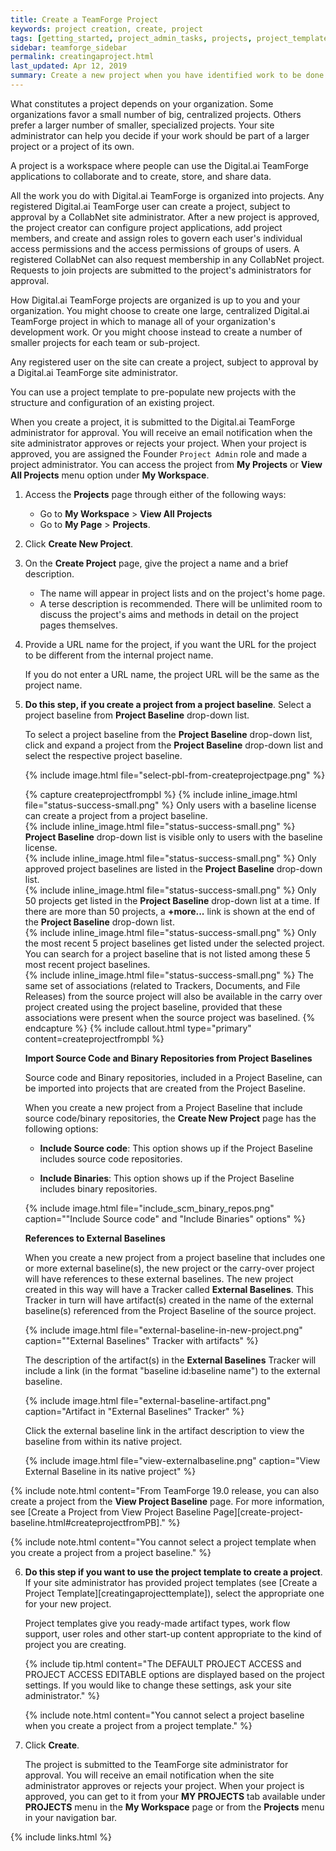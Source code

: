 ```yaml
---
title: Create a TeamForge Project
keywords: project creation, create, project
tags: [getting_started, project_admin_tasks, projects, project_templates]
sidebar: teamforge_sidebar
permalink: creatingaproject.html
last_updated: Apr 12, 2019
summary: Create a new project when you have identified work to be done that has its own distinct character, dependencies or schedule.
---
```


What constitutes a project depends on your organization. Some organizations favor a small number of big, centralized projects. Others prefer a larger number of smaller, specialized projects. Your site administrator can help you decide if your work should be part of a larger project or a project of its own.

A project is a workspace where people can use the Digital.ai TeamForge applications to collaborate and to create, store, and share data.

All the work you do with Digital.ai TeamForge is organized into projects. Any registered Digital.ai TeamForge user can create a project, subject to approval by a CollabNet site administrator. After a new project is approved, the project creator can configure project applications, add project members, and create and assign roles to govern each user's individual access permissions and the access permissions of groups of users. A registered CollabNet can also request membership in any CollabNet project. Requests to join projects are submitted to the project's administrators for approval.

How Digital.ai TeamForge projects are organized is up to you and your organization. You might choose to create one large, centralized Digital.ai TeamForge project in which to manage all of your organization's development work. Or you might choose instead to create a number of smaller projects for each team or sub-project.

Any registered user on the site can create a project, subject to approval by a Digital.ai TeamForge site administrator.

You can use a project template to pre-populate new projects with the structure and configuration of an existing project.

When you create a project, it is submitted to the Digital.ai TeamForge administrator for approval. You will receive an email notification when the site administrator approves or rejects your project. When your project is approved, you are assigned the Founder `Project Admin` role and made a project administrator. You can access the project from **My Projects** or **View All Projects** menu option under **My Workspace**.

1. Access the **Projects** page through either of the following ways:
   * Go to **My Workspace** > **View All Projects**
   * Go to **My Page** > **Projects**.
2. Click **Create New Project**.
   
3. On the **Create Project** page, give the project a name and a brief description.
   * The name will appear in project lists and on the project's home page.
   * A terse description is recommended. There will be unlimited room to discuss the project's aims and methods in detail on the project pages themselves.
4. Provide a URL name for the project, if you want the URL for the project to be different from the internal project name. 
   
   If you do not enter a URL name, the project URL will be the same as the project name.
5. **Do this step, if you create a project from a project baseline**. Select a project baseline from **Project Baseline** drop-down list.

   To select a project baseline from the **Project Baseline** drop-down list, click and expand a project from the **Project Baseline** drop-down list and select the respective project baseline. 

   {% include image.html file="select-pbl-from-createprojectpage.png" %}

   {% capture createprojectfrompbl %}
   {% include inline_image.html file="status-success-small.png" %} Only users with a baseline license can create a project from a project baseline. <br>
   {% include inline_image.html file="status-success-small.png" %} **Project Baseline** drop-down list is visible only to users with the baseline license.<br>
   {% include inline_image.html file="status-success-small.png" %} Only approved project baselines are listed in the **Project Baseline** drop-down list. <br>
   {% include inline_image.html file="status-success-small.png" %} Only 50 projects get listed in the **Project Baseline** drop-down list at a time. If there are more than 50 projects, a **+more...** link is shown at the end of the **Project Baseline** drop-down list.<br>
   {% include inline_image.html file="status-success-small.png" %} Only the most recent 5 project baselines get listed under the selected project. You can search for a project baseline that is not listed among these 5 most recent project baselines.<br>
   {% include inline_image.html file="status-success-small.png" %} The same set of associations (related to Trackers, Documents, and File Releases) from the source project will also be available in the carry over project created using the project baseline, provided that these associations were present when the source project was baselined.
   {% endcapture %}
   {% include callout.html type="primary" content=createprojectfrompbl %}

   **Import Source Code and Binary Repositories from Project Baselines**

   Source code and Binary repositories, included in a Project Baseline, can be imported into projects that are created from the Project Baseline.

   When you create a new project from a Project Baseline that include source code/binary repositories, the **Create New Project** page has the following options:

   * **Include Source code**: This option shows up if the Project Baseline includes source code repositories.

   * **Include Binaries**: This option shows up if the Project Baseline includes binary repositories.

   {% include image.html file="include_scm_binary_repos.png" caption="\"Include Source code\" and \"Include Binaries\"  options" %}
   

   **References to External Baselines**

   When you create a new project from a project baseline that includes one or more external baseline(s), the new project or the carry-over project will have references to these external baselines. The new project created in this way will have a Tracker called **External Baselines**. This Tracker in turn will have artifact(s) created in the name of the external baseline(s) referenced from the Project Baseline of the source project. 

   {% include image.html file="external-baseline-in-new-project.png" caption="\"External Baselines\" Tracker with artifacts" %}

   The description of the artifact(s) in the **External Baselines** Tracker will include a link (in the format "baseline id:baseline name") to the external baseline.  

   {% include image.html file="external-baseline-artifact.png" caption="Artifact in \"External Baselines\" Tracker" %}

   Click the external baseline link in the artifact description to view the baseline from within its native project.

   {% include image.html file="view-externalbaseline.png" caption="View External Baseline in its native project" %}

 {% include note.html content="From TeamForge 19.0 release, you can also create a project from the **View Project Baseline** page. For more information, see [Create a Project from View Project Baseline Page][create-project-baseline.html#createprojectfromPB]." %}

 {% include note.html content="You cannot select a project template when you create a project from a project baseline." %}   

6. **Do this step if you want to use the project template to create a project**. If your site administrator has provided project templates (see [Create a Project Template][creatingaprojecttemplate]), select the appropriate one for your new project. 

   Project templates give you ready-made artifact types, work flow support, user roles and other start-up content appropriate to the kind of project you are creating.

   {% include tip.html content="The DEFAULT PROJECT ACCESS and PROJECT ACCESS EDITABLE options are displayed based on the project settings. If you would like to change these settings, ask your site administrator." %}

   {% include note.html content="You cannot select a project baseline when you create a project from a project template." %}

6. Click **Create**.

   The project is submitted to the TeamForge site administrator for approval. You will receive an email notification when the site administrator approves or rejects your project. When your project is approved, you can get to it from your **MY PROJECTS** tab available under **PROJECTS** menu in the **My Workspace** page or from the **Projects** menu in your navigation bar.

{% include links.html %}